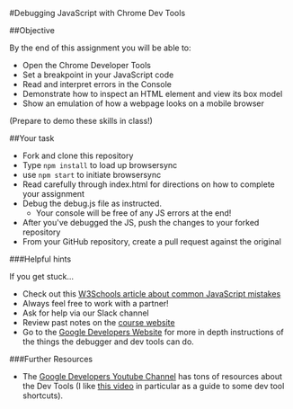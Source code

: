 #Debugging JavaScript with Chrome Dev Tools

##Objective

By the end of this assignment you will be able to:
- Open the Chrome Developer Tools
- Set a breakpoint in your JavaScript code
- Read and interpret errors in the Console
- Demonstrate how to inspect an HTML element and view its box model
- Show an emulation of how a webpage looks on a mobile browser

(Prepare to demo these skills in class!)

##Your task

- Fork and clone this repository
- Type `npm install` to load up browsersync
- use `npm start` to initiate browsersync
- Read carefully through index.html for directions on how to complete your assignment
- Debug the debug.js file as instructed. 
    - Your console will be free of any JS errors at the end!
- After you've debugged the JS, push the changes to your forked repository
- From your GitHub repository, create a pull request against the original

###Helpful hints

If you get stuck...
- Check out this [W3Schools article about common JavaScript mistakes](http://www.w3schools.com/js/js_mistakes.asp)
- Always feel free to work with a partner!
- Ask for help via our Slack channel
- Review past notes on the [course website](https://www.gitbook.com/book/wdi_sea/notes/details)
- Go to the [Google Developers Website](https://developers.google.com/web/tools/chrome-devtools/javascript/) for more in depth instructions of the things the debugger and dev tools can do.

###Further Resources

- The [Google Developers Youtube Channel](https://www.youtube.com/channel/UC_x5XG1OV2P6uZZ5FSM9Ttw) has tons of resources about the Dev Tools (I like [this video](https://www.youtube.com/watch?v=nOEw9iiopwI) in particular as a guide to some dev tool shortcuts).
